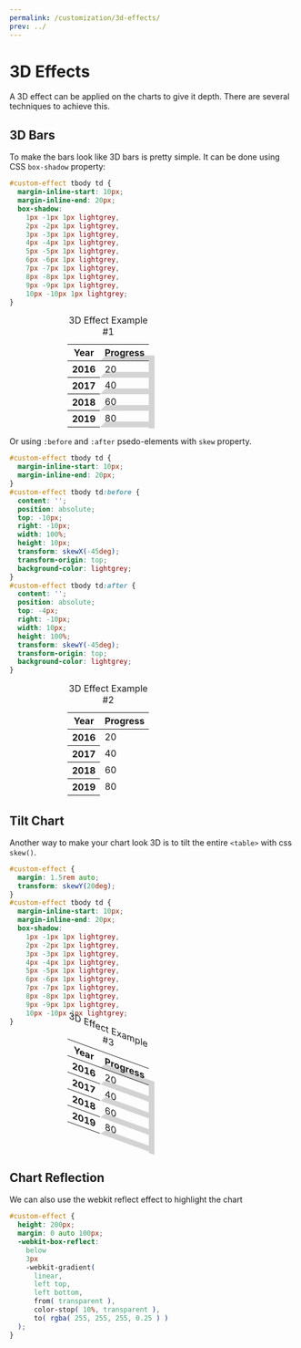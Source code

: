 ```yaml
---
permalink: /customization/3d-effects/
prev: ../
---
```


# 3D Effects

A 3D effect can be applied on the charts to give it depth. There are several techniques to achieve this.

## 3D Bars

To make the bars look like 3D bars is pretty simple. It can be done using CSS `box-shadow` property:

```css
#custom-effect tbody td {
  margin-inline-start: 10px;
  margin-inline-end: 20px;
  box-shadow:
    1px -1px 1px lightgrey,
    2px -2px 1px lightgrey,
    3px -3px 1px lightgrey,
    4px -4px 1px lightgrey,
    5px -5px 1px lightgrey,
    6px -6px 1px lightgrey,
    7px -7px 1px lightgrey,
    8px -8px 1px lightgrey,
    9px -9px 1px lightgrey,
    10px -10px 1px lightgrey;
}
```

<code-example>
<style>
#effect-example-1 {
  height: 200px;
  width: 300px;
  margin: 0 auto;
}
#effect-example-1 tbody td {
  margin-inline-start: 10px;
  margin-inline-end: 20px;
  box-shadow:
    1px -1px 1px lightgrey,
    2px -2px 1px lightgrey,
    3px -3px 1px lightgrey,
    4px -4px 1px lightgrey,
    5px -5px 1px lightgrey,
    6px -6px 1px lightgrey,
    7px -7px 1px lightgrey,
    8px -8px 1px lightgrey,
    9px -9px 1px lightgrey,
    10px -10px 1px lightgrey;
}
</style>
<table class="charts-css column hide-data show-data-axes" id="effect-example-1">

  <caption> 3D Effect Example #1 </caption>

  <thead>
    <tr>
      <th scope="col"> Year </th>
      <th scope="col"> Progress </th>
    </tr>
  </thead>

  <tbody>
    <tr>
      <th scope="row"> 2016 </th>
      <td style="--size: 0.2"> <span class="data"> 20 </span> </td>
    </tr>
    <tr>
      <th scope="row"> 2017 </th>
      <td style="--size: 0.4"> <span class="data"> 40 </span> </td>
    </tr>
    <tr>
      <th scope="row"> 2018 </th>
      <td style="--size: 0.6"> <span class="data"> 60 </span> </td>
    </tr>
    <tr>
      <th scope="row"> 2019 </th>
      <td style="--size: 0.8"> <span class="data"> 80 </span> </td>
    </tr>
    <tr>
      <th scope="row"> 2020 </th>
      <td style="--size: 1.0"> <span class="data"> 100 </span> </td>
    </tr>
  </tbody>

</table>
</code-example>

Or using `:before` and `:after` psedo-elements with `skew` property.

```css
#custom-effect tbody td {
  margin-inline-start: 10px;
  margin-inline-end: 20px;
}
#custom-effect tbody td:before {
  content: '';
  position: absolute;
  top: -10px;
  right: -10px;
  width: 100%;
  height: 10px;
  transform: skewX(-45deg);
  transform-origin: top;
  background-color: lightgrey;
}
#custom-effect tbody td:after {
  content: '';
  position: absolute;
  top: -4px;
  right: -10px;
  width: 10px;
  height: 100%;
  transform: skewY(-45deg);
  transform-origin: top;
  background-color: lightgrey;
}
```

<code-example>
<style>
#effect-example-2 {
  height: 200px;
  width: 300px;
  margin: 0 auto;
}
#effect-example-2 tbody td {
  margin-inline-start: 10px;
  margin-inline-end: 20px;
}
#effect-example-2 tbody td:before {
  content: '';
  position: absolute;
  top: -10px;
  right: -10px;
  width: 100%;
  height: 10px;
  transform: skewX(-45deg);
  transform-origin: top;
  background-color: lightgrey;
}
#effect-example-2 tbody td:after {
  content: '';
  position: absolute;
  top: -4px;
  right: -10px;
  width: 10px;
  height: 100%;
  transform: skewY(-45deg);
  transform-origin: top;
  background-color: lightgrey;
}
</style>
<table class="charts-css column hide-data show-data-axes" id="effect-example-2">

  <caption> 3D Effect Example #2 </caption>

  <thead>
    <tr>
      <th scope="col"> Year </th>
      <th scope="col"> Progress </th>
    </tr>
  </thead>

  <tbody>
    <tr>
      <th scope="row"> 2016 </th>
      <td style="--size: 0.2"> <span class="data"> 20 </span> </td>
    </tr>
    <tr>
      <th scope="row"> 2017 </th>
      <td style="--size: 0.4"> <span class="data"> 40 </span> </td>
    </tr>
    <tr>
      <th scope="row"> 2018 </th>
      <td style="--size: 0.6"> <span class="data"> 60 </span> </td>
    </tr>
    <tr>
      <th scope="row"> 2019 </th>
      <td style="--size: 0.8"> <span class="data"> 80 </span> </td>
    </tr>
    <tr>
      <th scope="row"> 2020 </th>
      <td style="--size: 1.0"> <span class="data"> 100 </span> </td>
    </tr>
  </tbody>

</table>
</code-example>

## Tilt Chart

Another way to make your chart look 3D is to tilt the entire `<table>` with css `skew()`.

```css
#custom-effect {
  margin: 1.5rem auto;
  transform: skewY(20deg);
}
#custom-effect tbody td {
  margin-inline-start: 10px;
  margin-inline-end: 20px;
  box-shadow:
    1px -1px 1px lightgrey,
    2px -2px 1px lightgrey,
    3px -3px 1px lightgrey,
    4px -4px 1px lightgrey,
    5px -5px 1px lightgrey,
    6px -6px 1px lightgrey,
    7px -7px 1px lightgrey,
    8px -8px 1px lightgrey,
    9px -9px 1px lightgrey,
    10px -10px 1px lightgrey;
}
```

<code-example>
<style>
#effect-example-3 {
  height: 200px;
  width: 300px;
  margin: 1.5rem auto;
  transform: skewY(20deg);
}
#effect-example-3 tbody td {
  margin-inline-start: 10px;
  margin-inline-end: 20px;
  box-shadow:
    1px -1px 1px lightgrey,
    2px -2px 1px lightgrey,
    3px -3px 1px lightgrey,
    4px -4px 1px lightgrey,
    5px -5px 1px lightgrey,
    6px -6px 1px lightgrey,
    7px -7px 1px lightgrey,
    8px -8px 1px lightgrey,
    9px -9px 1px lightgrey,
    10px -10px 1px lightgrey;
}
</style>
<table class="charts-css column show-data-axes" id="effect-example-3">

  <caption> 3D Effect Example #3 </caption>

  <thead>
    <tr>
      <th scope="col"> Year </th>
      <th scope="col"> Progress </th>
    </tr>
  </thead>

  <tbody>
    <tr>
      <th scope="row"> 2016 </th>
      <td style="--size: 0.2"> <span class="data"> 20 </span> </td>
    </tr>
    <tr>
      <th scope="row"> 2017 </th>
      <td style="--size: 0.4"> <span class="data"> 40 </span> </td>
    </tr>
    <tr>
      <th scope="row"> 2018 </th>
      <td style="--size: 0.6"> <span class="data"> 60 </span> </td>
    </tr>
    <tr>
      <th scope="row"> 2019 </th>
      <td style="--size: 0.8"> <span class="data"> 80 </span> </td>
    </tr>
    <tr>
      <th scope="row"> 2020 </th>
      <td style="--size: 1.0"> <span class="data"> 100 </span> </td>
    </tr>
  </tbody>

</table>
</code-example>

## Chart Reflection

We can also use the webkit reflect effect to highlight the chart 

```css
#custom-effect {
  height: 200px;
  margin: 0 auto 100px;
  -webkit-box-reflect:
    below
    3px
    -webkit-gradient(
      linear,
      left top,
      left bottom,
      from( transparent ),
      color-stop( 10%, transparent ),
      to( rgba( 255, 255, 255, 0.25 ) )
  );
}
```

<code-example>
<style>
#effect-example-4 {
  width: 300px;
  height: 200px;
  margin: 0 auto 100px;
  -webkit-box-reflect:
    below
    3px
    -webkit-gradient(
      linear,
      left top,
      left bottom,
      from( transparent ),
      color-stop( 10%, transparent ),
      to( rgba( 255, 255, 255, 0.25 ) )
  );
}
</style>
<table class="charts-css column labels-hide show-data-axes" id="effect-example-4">

  <caption> 3D Effect Example #4 </caption>

  <thead>
    <tr>
      <th scope="col"> Year </th>
      <th scope="col"> Progress </th>
    </tr>
  </thead>

  <tbody>
    <tr>
      <th scope="row"> 2016 </th>
      <td style="--size: 0.2"> <span class="data"> 20 </span> </td>
    </tr>
    <tr>
      <th scope="row"> 2017 </th>
      <td style="--size: 0.4"> <span class="data"> 40 </span> </td>
    </tr>
    <tr>
      <th scope="row"> 2018 </th>
      <td style="--size: 0.6"> <span class="data"> 60 </span> </td>
    </tr>
    <tr>
      <th scope="row"> 2019 </th>
      <td style="--size: 0.8"> <span class="data"> 80 </span> </td>
    </tr>
    <tr>
      <th scope="row"> 2020 </th>
      <td style="--size: 1.0"> <span class="data"> 100 </span> </td>
    </tr>
  </tbody>

</table>
</code-example>
